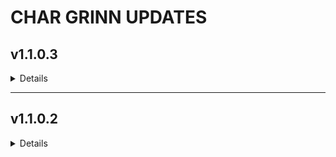 # CHAR GRINN UPDATES
## v1.1.0.3
<details>  

### PATCH RESOLUTIONS
  <details>

__Misplaced Fireplace__  
*Removed misplaced firewplace in Riverwood Trader*  

__Male Hair & Beards__  
*Rebuilt Bodyslide to apply proper hair & beard options for male NPCs*  

__Large Gemstones in Inventory__  
*Patches & fixes didn't work for all gems, removed ENB light mods until fix is built & applied*  

  </details>

### REMOVALS / CHANGES

#### ALL PROFILES
  <details>

--- 
##### ADDITIONS  
---  
**+SoS Uncloaked**  

--- 
##### REMOVALS  
---  
**-Dragonbone Ebonsteel Armor SE (mod no longer listed)**  
**-DragonLord Armor**  
**-Valkrie Armor**  
**-LOD Unloading Bug Fix**  
**-LOD Unloading Bug Fix - Settings Loader**  
**-ENB Particle Lights for Gemstones**  
**-ENB Particle Lights for ENB SE - Paragon Gems**  
**-ENB Light Inventory Fix (ELIF)**  
**-ENBLights Plus ELIF Compatibility**  
**-Giant gem on the menu fix**  

*Note - LOD Unloading Bug Fix has been removed as I mainly use it for testing.  If you want to add it back cause you get a stuck LOD texture, feel free!*  

---  
##### UPDATES  
---  
**>Updated Unofficial Skyrim Special Edition Patch v4.2.9alpha**  
**>Updated Unofficial Skyrim Creation Club Content Patch v7.7**  
**>Updated Dynamic Activation Key v1.02**  
**>Updated Conditional Expressions v1.27**  
**>Updated Conditional Expressions for NPCs v1.28**  
**>Updated Navigator - Navmesh Fixes v1.5.2**    
**>Updated BodySlide and Outfit Studio v5.6.3**  
**>Updated Open Animation Replacer v2.0.2**  
**>Updated Caliente's Beautiful Bodies Enhancer CBBE v2.0.1**  
**>Updated DynDOLOD 3.00 Alpha-148**  
**>Updated DynDOLOD Resource SE 3.00 vAlpha-45**  
**>Updated Char Grinn BodySlide Output**  
**>Updated Char Grinn DynDOLOD Output**  
**>Updated Char Grinn Main Menu Profile Wallpapers**  

  </details>

#### MCO PROFILES  
  <details>

--- 
##### ADDITIONS  
---  
**NONE FOR v1.1.0.3**  

---  
##### REMOVALS
---   
**-Animations - Elden Rim Moveset (SCAR)**  
**-Animations - Elden Rim Moveset (SCAR)**  
**-Animations - Underwater Combat**  

---  
##### UPDATES  
---
**NONE FOR v1.1.0.3**  

  </details>

#### OSTIM PROFILES
  <details>

--- 
##### ADDITIONS  
---  
**+OStim Standalone - Advanced Adult Animation Framework**  
**+OSmp - Automatic SMP physics toggle for OStim**  
**+Amormous Adventures for OStim**  
**+Amormous Adventures for OStim Standalone - Open Animations Patch and Fixes**  
**+oWintersun NG**  
**+NL_MCM - A Modular MCM Framework** 
**+OAhegao**  
**+HALOS Human HDT Tongue**  
**+HALOS HDT Tongues for OStim Standalone**  
**+OCum Ascended - Cum and Orgasm Mechanics for OStim**  
**+OStim NPCs - NPC Sex Lives Improved**  
**+OStim NPCs - NPC Sex Lives Improved - Settings Loader**  
**+Conjure Companion OStim NG**  
**+Morning Sex**  
**+OVamp -the other way to feed**  
**+Devour - Vampire Feeding Animations for OStim NG**  
**+Lovemaking Compendium for OStim Standalone**  
**+OStim Standalone Anal Animation Add On**  
**+Billyy Table Pack for OStim Standalone**  
**+Billyy Chair and Bench Pack for OStim Standalone**  
**+Night-blooming Violets for OStim Standalone**  
**+Delta of Venus - Sex Fantasies for OStim NG**  
**+Fencing In The Dark for OStim Standalone**  
**+Moon Lovemaking Compendium for OStim NG**  
**+Billyy Furniture Pack for OStim NG**  
**+OEquip**  
**+BakaFactory Ostim Port NG**  
**+OpenSex compatibility patch**  
**+Default.ini Patch - Anal Addon - Drago Foot Addon**  
**+Drago's Love Those Neighbours for OStim Standalone**  
**+Drago's Enchant Those Potions for OStim Standalone**  
**+Drago's Foot Animation Add On for OStim Standalone**  
**+OpenSex Anal Animations Add on**  
**+OpenSex Addon Hub**  
**+Randall's Fia Hug Pack OpenSex Add On**  
**+Open Animations Romance and Erotica**  
**+Feet Animation pack for OStim NG**  
**+Billyy Group animation pack for OStim NG - Extended Version**  
**+Nibbles Animation Pack for OStim**  
**+Billyy Lesbian Animation Pack for OStim**  
**+Billy Threesome animation pack for OStim NG**  
**+Billy Lesbian 3P animation pack for OStim NG**  

--- 
##### REMOVALS  
---  
**-ALL OSTIM NG mods & animations**  

---  
##### UPDATES  
---
**NONE FOR v1.1.0.3**  

  </details>
</details>

---  
## v1.1.0.2
<details>  

### PATCH RESOLUTIONS
  <details>

__CC Camping Supplies__  
*Square flames*

__Large Campfire__  
*Square smoke*

__Ancano__  
*Missing robes*

__Companion Hall Wall__  
*Wrong texture; removed*

__CG-TorchLevel-Patch__  
*Adjusted brightness, color, flicker, & radius*

__Dark Forests of Skyrim__  
*Disappearing trees, performance*

__CG-BaldNPCs-Patch__  
*Random bald NPCs*

__Smithing Progress Bar__  
*Overlapping progress bar*

__Elden Parry & Counter__  
*Unable to Bash*

__Myrwatch__  
*Floating, moving items*  

__Honeyside Thane of Riften__  
*Missing NobleShelf05 in multiple locations*  

__SOS Genital Slider__  
*Added functionality back to RaceMenu*  

__ENB Inventory Light Fix__  
*Large gemstones in inventory*
  </details>

### REMOVALS / CHANGES

#### ALL PROFILES
  <details>

##### ADDITIONS  
---  
**+All Dead Trees**  
**+Tamrielic Grass for ENB Compliex Grass** 
**+Universal Arrow Tracer**  
**+Myrwatch Statics**  
**+ZZJay's Wardrobe 3BA**  
**+[Christine] Dragon Berserkr**  
**+[Christine] Dragon Marauder**  
**+[Christine] Dragon Slaughter**  
**+[Christine] Gladiatorae Pack**  
**+[Christine] Venom Blade Maiden**  
**+[NINI] Cristal See-through**  
**+[NINI] Defied**  
**+[NINI] Karlstein**  
**+[NINI] Red Nose**  
**+The Wilds by HRT_WRX**  
*Custom track for Char Grinn*

--- 
##### REMOVALS  
---  
**-Realistic Grass Field**  
**-Dark Forests of Skyrim**  
**-Dark Forests of Skyrim: Solstheim Apocalypse**  
**-Elden Counter**  
**-Elden Parry**  
**-Precision Elden Parry Compatability toml**  
**-Stop on Slash: SSE**  
**-Steady Block: Block Animation Fix**  
**-Skyrim's Dead**  
**-Gallows of Skyrim**  
**-CBBE SMP**  
**-Autoscaler Disabler**  
**-Honeyside Thane of Riften**  
**-Vivid Landscapes Whiterun Parallax**  
**-Know Your Enemy: Traits and Resistances**

---  
##### UPDATES  
---  
**>Enabled XPMSE.esp**  
**>New Sunhelm Notifications Preset**  
**>Updated Gore v1.524**  
**>Updated Particle Patch for ENB v1.26**  
**>Updated Dynamic Key Activation v1.02**  
**>Updated Katana: Journey in the Shadows v2.0.1**  
**>Updated Immersive Equipment Displays v1.73 (IED)**  
**>Updated IED: NSFA64v2 Preset**  
*Built from scratch; hides accessories when nude / underwear*  
**>Updated Char Grinn Bodyslide Output**  
**>Updated Char Grinn DynDOLOD Output**  **Updated Char Grinn Grass Output**  
**>Updated Char Grinn Grass Cache Output**  
**>Updated Char Grinn Texgen Output**  
**>Updated Char Grinn xLOD Output**  
**>Updated ENB v0.494**  
**>Updated NO HOPE ENB**  
</details>

#### MCO PROFILES
<details>

--- 
##### REMOVALS  
---  
**-Timed Block - Hellblade**
</details>

#### OSTIM PROFILES
<details>

--- 
##### ADDITIONS  
---  
**+Bikini Mage Robes Replacer**  
**+[Christine] High Priestess Bikini**  
**+Resqueeze: TAWOBA Blades**    
**+Resqueeze: TAWOBA Dwarven**  
**+Resqueeze: TAWOBA Dragonbone**  
**+Resqueeze: TAWOBA Steel Armor Top 07**  
</details>  
</details>

